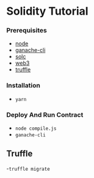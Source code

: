 
# Solidity Tutorial


### Prerequisites

- [node](https://nodejs.org/en/)
- [ganache-cli](https://www.npmjs.com/package/ganache-cli)
- [solc](https://www.npmjs.com/package/solc)
- [web3](https://www.npmjs.com/package/web3)
- [truffle](https://trufflesuite.com/)

### Installation
- `yarn`

### Deploy And Run Contract
 - `node compile.js`
 - `ganache-cli`
 ## Truffle
 -`truffle migrate `


